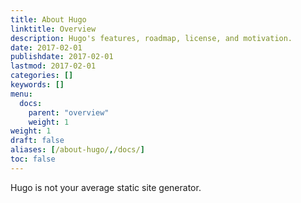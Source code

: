 ```yaml
---
title: About Hugo
linktitle: Overview
description: Hugo's features, roadmap, license, and motivation.
date: 2017-02-01
publishdate: 2017-02-01
lastmod: 2017-02-01
categories: []
keywords: []
menu:
  docs:
    parent: "overview"
    weight: 1
weight: 1
draft: false
aliases: [/about-hugo/,/docs/]
toc: false
---
```


Hugo is not your average static site generator.

